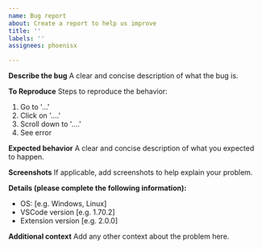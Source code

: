 ```yaml
---
name: Bug report
about: Create a report to help us improve
title: ''
labels: ''
assignees: phoenisx

---
```


**Describe the bug**
A clear and concise description of what the bug is.

**To Reproduce**
Steps to reproduce the behavior:
1. Go to '...'
2. Click on '....'
3. Scroll down to '....'
4. See error

**Expected behavior**
A clear and concise description of what you expected to happen.

**Screenshots**
If applicable, add screenshots to help explain your problem.

**Details (please complete the following information):**
 - OS: [e.g. Windows, Linux]
 - VSCode version [e.g. 1.70.2]
 - Extension version [e.g. 2.0.0]

**Additional context**
Add any other context about the problem here.
